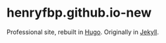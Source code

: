 # henryfbp.github.io-new

Professional site, rebuilt in [Hugo](https://gohugo.io/). Originally in [Jekyll](https://jekyllrb.com/).